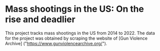 # Mass shootings in the US: On the rise and deadlier

This project tracks mass shootings in the US from 2014 to 2022. The data for the project was obtained by scraping
the website of [Gun Violence Archive] ("https://www.gunviolencearchive.org/"). 

